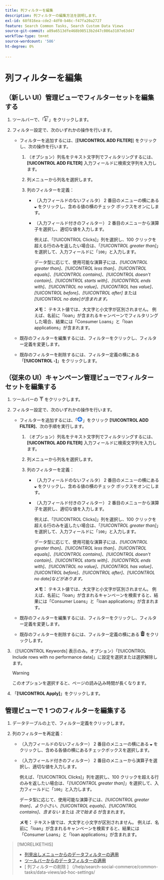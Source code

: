 ```yaml
---
title: 列フィルターを編集
description: 列フィルターの編集方法を説明します。
exl-id: 68f816ea-cde2-4df0-b46c-f47fa20a2727
feature: Search Common Tasks, Search Custom Data Views
source-git-commit: a89a6513dfe468b98513b2d47c086a3107e63d47
workflow-type: tm+mt
source-wordcount: '586'
ht-degree: 0%

---
```


# 列フィルターを編集

<!-- Doesn't include instructions for legacy Portfolios view; not available in Reports views -->

## （新しい UI）管理ビューでフィルターセットを編集する

1. ツールバーで、「![ フィルター ](/help/search-social-commerce/assets/filter-new.png " フィルター ")」をクリックします。

1. フィルター設定で、次のいずれかの操作を行います。

   * フィルターを追加するには、[**[!UICONTROL ADD FILTER]**] をクリックし、次の操作を行います。

      1. （オプション）列名をテキスト文字列でフィルタリングするには、**[!UICONTROL ADD FILTER]** 入力フィールドに検索文字列を入力します。

      1. 列メニューから列名を選択します。

      1. 列のフィルターを定義：

         * （入力フィールドのないフィルタ） 2 番目のメニューの横にある ![ 下矢印 ](/help/search-social-commerce/assets/arrow-down-expand.png " 下矢印 ") をクリックし、含める値の横のチェック ボックスをオンにします。

         * （入力フィールド付きのフィルター） 2 番目のメニューから演算子を選択し、適切な値を入力します。

           例えば、「[!UICONTROL Clicks]」列を選択し、100 クリックを超える行のみを返したい場合は、「*[!UICONTROL greater than]*」を選択して、入力フィールドに「`100`」と入力します。

           データ型に応じて、使用可能な演算子には、*[!UICONTROL greater than]*、*[!UICONTROL less than]*、*[!UICONTROL equals]*、*[!UICONTROL contains]*、*[!UICONTROL doesn't contain]*、*[!UICONTROL starts with]*、*[!UICONTROL ends with]*、*[!UICONTROL no value]*、*[!UICONTROL has value]*、*[!UICONTROL before]*、*[!UICONTROL after]* または *[!UICONTROL no date]が含まれます。*

           **メモ：** テキスト値では、大文字と小文字が区別されません。 例えば、名前に「loan」が含まれるキャンペーンでフィルタリングした場合、結果には「Consumer Loans」と「loan applications」が含まれます。

   * 既存のフィルターを編集するには、フィルターをクリックし、フィルター定義を変更します。

   * 既存のフィルターを削除するには、フィルター定義の横にある「**[!UICONTROL -]**」をクリックします。

## （従来の UI）キャンペーン管理ビューでフィルターセットを編集する

1. ツールバーの ![ フィルター ](/help/search-social-commerce/assets/filter.png " フィルター ") をクリックします。

1. フィルター設定で、次のいずれかの操作を行います。

   * フィルターを追加するには、「![ フィルターを追加 ](/help/search-social-commerce/assets/add.png " フィルターを追加 ")」をクリック **[!UICONTROL ADD FILTER]**、次の手順を実行します。

      1. （オプション）列名をテキスト文字列でフィルタリングするには、**[!UICONTROL ADD FILTER]** 入力フィールドに検索文字列を入力します。

      1. 列メニューから列名を選択します。

      1. 列のフィルターを定義：

         * （入力フィールドのないフィルタ） 2 番目のメニューの横にある ![ 下矢印 ](/help/search-social-commerce/assets/arrow-down-expand.png " 下矢印 ") をクリックし、含める値の横のチェック ボックスをオンにします。

         * （入力フィールド付きのフィルター） 2 番目のメニューから演算子を選択し、適切な値を入力します。

           例えば、「[!UICONTROL Clicks]」列を選択し、100 クリックを超える行のみを返したい場合は、「*[!UICONTROL greater than]*」を選択して、入力フィールドに「`100`」と入力します。

           データ型に応じて、使用可能な演算子には、*[!UICONTROL greater than]*、*[!UICONTROL less than]*、*[!UICONTROL equals]*、*[!UICONTROL contains]*、*[!UICONTROL doesn't contain]*、*[!UICONTROL starts with]*、*[!UICONTROL ends with]*、*[!UICONTROL no value]*、*[!UICONTROL has value]*、*[!UICONTROL before]*、*[!UICONTROL after]*、*[!UICONTROL no date]などがあります。*

           **メモ：** テキスト値では、大文字と小文字が区別されません。 例えば、名前に「loan」が含まれるキャンペーンを検索すると、結果には「Consumer Loans」と「loan applications」が含まれます。

   * 既存のフィルターを編集するには、フィルターをクリックし、フィルター定義を変更します。

   * 既存のフィルターを削除するには、フィルター定義の横にある ![ 削除 ](/help/search-social-commerce/assets/delete.png " 削除 ") をクリックします。

1. （[!UICONTROL Keywords] 表示のみ。オプション）「[!UICONTROL Include rows with no performance data]」に設定を選択または選択解除します。

   >[!WARNING]
   >
   >このオプションを選択すると、ページの読み込み時間が長くなります。

1. 「**[!UICONTROL Apply]**」をクリックします。

## 管理ビューで 1 つのフィルターを編集する

1. データテーブルの上で、フィルター定義をクリックします。

1. 列のフィルターを再定義：

   * （入力フィールドのないフィルター） 2 番目のメニューの横にある ![ 下矢印 ](/help/search-social-commerce/assets/arrow-down-expand.png " 下矢印 ") をクリックし、含める各値の横にあるチェックボックスを選択します。

   * （入力フィールド付きのフィルター） 2 番目のメニューから演算子を選択し、適切な値を入力します。

     例えば、「[!UICONTROL Clicks]」列を選択し、100 クリックを超える行のみを返したい場合は、「*[!UICONTROL greater than]*」を選択して、入力フィールドに「`100`」と入力します。

     データ型に応じて、使用可能な演算子には、*[!UICONTROL greater than]*、*より小さい*、*[!UICONTROL equals]*、*[!UICONTROL contains]*、*含まない* または *次で始まる* が含まれます。

     **メモ：** テキスト値では、大文字と小文字が区別されません。 例えば、名前に「loan」が含まれるキャンペーンを検索すると、結果には「Consumer Loans」と「loan applications」が含まれます。

>[!MORELIKETHIS]
>
>* [ 列見出しメニューからのデータフィルターの適用 ](/help/search-social-commerce/common-tasks/data-views/ad-hoc-settings/column-filter-apply-from-column-heading.md)
>* [ ツールバーからのデータフィルターの適用 ](/help/search-social-commerce/common-tasks/data-views/ad-hoc-settings/column-filter-apply-from-toolbar.md)
>* [ 列フィルターの削除 ] （/help/search-social-commerce/common-tasks/data-views/ad-hoc-settings/
